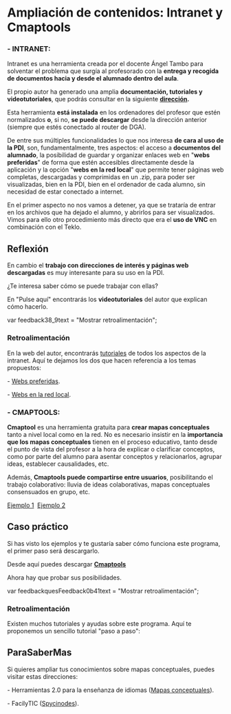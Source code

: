 # Ampliación de contenidos: Intranet y Cmaptools

### \- INTRANET:

Intranet es una herramienta creada por el docente Ángel Tambo para solventar el problema que surgía al profesorado con la **entrega y recogida de documentos hacia y desde el alumnado dentro del aula**.

El propio autor ha generado una amplia **documentación, tutoriales y videotutoriales**, que podrás consultar en la siguiente **[dirección](http://www.catedu.es/intranetypupitre/).**

Esta herramienta **está instalada** en los ordenadores del profesor que estén normalizados **o**, si no, **se puede descargar** desde la dirección anterior (siempre que estés conectado al router de DGA).

De entre sus múltiples funcionalidades lo que nos interesa **de cara al uso de la PDI**, son, fundamentalmente, tres aspectos: el acceso a **documentos del alumnado**, la posibilidad de guardar y organizar enlaces web en "**webs preferidas**" de forma que estén accesibles directamente desde la aplicación y la opción "**webs en la red local**" que permite tener páginas web completas, descargadas y comprimidas en un .zip, para poder ser visualizadas, bien en la PDI, bien en el ordenador de cada alumno, sin necesidad de estar conectado a internet.

En el primer aspecto no nos vamos a detener, ya que se trataría de entrar en los archivos que ha dejado el alumno, y abrirlos para ser visualizados. Vimos para ello otro procedimiento más directo que era el **uso de VNC** en combinación con el Teklo.

## Reflexión

En cambio el **trabajo con direcciones de interés y páginas web descargadas** es muy interesante para su uso en la PDI.

¿Te interesa saber cómo se puede trabajar con ellas?

En "Pulse aquí" encontrarás los **videotutoriales** del autor que explican cómo hacerlo.

var feedback38_9text = "Mostrar retroalimentación";

### Retroalimentación

En la web del autor, encontrarás [tutoriales](http://catedu.es/intranetypupitre/index.php?seccion=tutoriales%20Intranet) de todos los aspectos de la intranet. Aquí te dejamos los dos que hacen referencia a los temas propuestos:

\- [Webs preferidas](http://catedu.es/materialesaularagon2013/pdi/8_webs_preferidas.swf).

\- [Webs en la red local](http://catedu.es/materialesaularagon2013/pdi/7_webs_en_la_red_local.swf).

### \- CMAPTOOLS:

**Cmaptool** es una herramienta gratuita para **crear mapas conceptuales** tanto a nivel local como en la red. No es necesario insistir en la **importancia que los mapas conceptuales** tienen en el proceso educativo, tanto desde el punto de vista del profesor a la hora de explicar o clarificar conceptos, como por parte del alumno para asentar conceptos y relacionarlos, agrupar ideas, establecer causalidades, etc.

Además, **Cmaptools puede compartirse entre usuarios**, posibilitando el trabajo colaborativo: lluvia de ideas colaborativas, mapas conceptuales consensuados en grupo, etc.

[Ejemplo 1](http://cmapspublic2.ihmc.us/rid=1HT3R1N8W-1SNSQ4T-88M/Herramientas-TIC.cmap)  [Ejemplo 2](http://cmapspublic2.ihmc.us/rid=1J7MW88G5-QZXKQF-S89/Los%20ecosistemas%201.cmap)

## Caso práctico

Si has visto los ejemplos y te gustaría saber cómo funciona este programa, el primer paso será descargarlo.

Desde aquí puedes descargar [**Cmaptools**](http://cmapdownload.ihmc.us/installs/CmapTools/Win/WinCmapTools_v5.04.02_05-13-11.exe)

Ahora hay que probar sus posibilidades.

var feedbackquesFeedback0b41text = "Mostrar retroalimentación";

### Retroalimentación

Existen muchos tutoriales y ayudas sobre este programa. Aquí te proponemos un sencillo tutorial "paso a paso":

## ParaSaberMas

Si quieres ampliar tus conocimientos sobre mapas conceptuales, puedes visitar estas direcciones:

\- Herramientas 2.0 para la enseñanza de idiomas ([Mapas conceptuales](https://sites.google.com/site/herramientasidiomas/mapas-conceptuales)).

\- FacilyTIC ([Spycinodes](http://www.catedu.es/facilytic/2013/06/13/spycinodes-mapas-conceptuales-interactivos/)).


